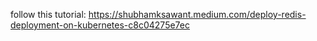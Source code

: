 follow this tutorial: https://shubhamksawant.medium.com/deploy-redis-deployment-on-kubernetes-c8c04275e7ec